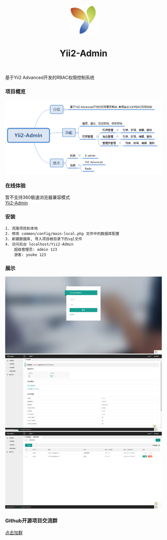 <p align="center">
    <img src="https://raw.githubusercontent.com/duiying/img/master/yii2.png" height="100px">
    <h1 align="center">Yii2-Admin</h1>
    <br>
</p>

基于Yii2 Advanced开发的RBAC权限控制系统  
### 项目概览
![Yii2-Admin](https://raw.githubusercontent.com/duiying/img/master/Yii2-Admin.png)

### 在线体验
暂不支持360极速浏览器兼容模式  
[Yii2-Admin](http://106.75.117.140)


### 安装
```
1. 克隆项目到本地
2. 修改 common/config/main-local.php 文件中的数据库配置
3. 新建数据库, 导入项目根目录下的sql文件
4. 访问后台 localhost/Yii2-Admin
    超级管理员: admin 123
    游客: youke 123
```

### 展示
![登录](https://raw.githubusercontent.com/duiying/img/master/yii2-admin-login.png)  
![首页](https://raw.githubusercontent.com/duiying/img/master/yii2-admin-index.png)  
![管理员管理](https://raw.githubusercontent.com/duiying/img/master/yii2-admin-admin.png)  

### Github开源项目交流群
[点击加群](https://jq.qq.com/?_wv=1027&k=55by69J)

 


